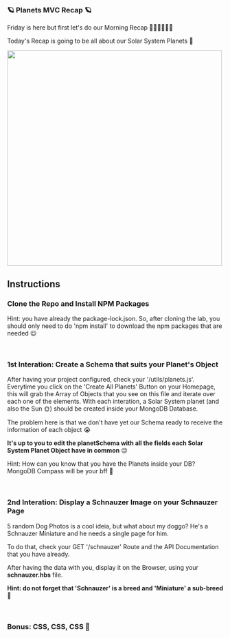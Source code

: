 ### 🪐 Planets MVC Recap 🪐

Friday is here but first let's do our Morning Recap 🤸‍♂️🤸‍♂🤸‍♂

Today's Recap is going to be all about our Solar System Planets 🚀

<img width="500" height="500" src="https://i.pinimg.com/originals/82/73/1c/82731cd69bc7c8ad339d88eabed303f3.gif"/>

## Instructions

### Clone the Repo and Install NPM Packages

Hint: you have already the package-lock.json. So, after cloning the lab, you should only need to do 'npm install' to download the npm packages that are needed 😉

<br>

### 1st Interation: Create a Schema that suits your Planet's Object

After having your project configured, check your '/utils/planets.js'. Everytime you click on the 'Create All Planets' Button on your Homepage, this will grab the Array of Objects that you see on this file and iterate over each one of the elements. With each interation, a Solar System planet (and also the Sun 🌞) should be created inside your MongoDB Database. 

The problem here is that we don't have yet our Schema ready to receive the information of each object 😭

<b>It's up to you to edit the planetSchema with all the fields each Solar System Planet Object have in common</b> 😉

Hint: How can you know that you have the Planets inside your DB? MongoDB Compass will be your bff 🚀

<br>

### 2nd Interation: Display a Schnauzer Image on your Schnauzer Page

5 random Dog Photos is a cool ideia, but what about my doggo? He's a Schnauzer Miniature and he needs a single page for him. 

To do that, check your GET '/schnauzer' Route and the API Documentation that you have already. 

After having the data with you, display it on the Browser, using your <b>schnauzer.hbs</b> file. 

<b>Hint: do not forget that 'Schnauzer' is a breed and 'Miniature' a sub-breed 🧐 </b>

<br>

### Bonus: CSS, CSS, CSS 🎉

<br>
